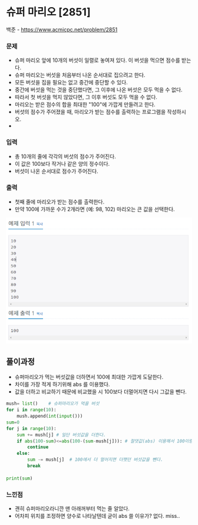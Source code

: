 # 슈퍼 마리오 [2851]

백준 - https://www.acmicpc.net/problem/2851



### 문제

- 슈퍼 마리오 앞에 10개의 버섯이 일렬로 놓여져 있다. 이 버섯을 먹으면 점수를 받는다.
- 슈퍼 마리오는 버섯을 처음부터 나온 순서대로 집으려고 한다.
- 모든 버섯을 집을 필요는 없고 중간에 중단할 수 있다. 
- 중간에 버섯을 먹는 것을 중단했다면, 그 이후에 나온 버섯은 모두 먹을 수 없다. 
- 따라서 첫 버섯을 먹지 않았다면, 그 이후 버섯도 모두 먹을 수 없다.
- 마리오는 받은 점수의 합을 최대한 "100"에 가깝게 만들려고 한다.
- 버섯의 점수가 주어졌을 때, 마리오가 받는 점수를 출력하는 프로그램을 작성하시오.
- 

### 입력

- 총 10개의 줄에 각각의 버섯의 점수가 주어진다.
- 이 값은 100보다 작거나 같은 양의 정수이다. 
- 버섯이 나온 순서대로 점수가 주어진다.



### 출력

- 첫째 줄에 마리오가 받는 점수를 출력한다. 
- 만약 100에 가까운 수가 2개라면 (예: 98, 102) 마리오는 큰 값을 선택한다.

![image-20210223230700638](image/image-20210223230700638.png)

## 풀이과정



- 슈퍼마리오가 먹는 버섯값을 더하면서 100에 최대한 가깝게 도달한다.
- 차이를 가장 적게 하기위해 abs 를 이용했다.
- 값을 더하고 비교하기 때문에 비교했을 시 100보다 더멀어지면 다시 그값을 뺀다.

```python
mush= list()    # 슈퍼마리오가 먹을 버섯
for i in range(10):
    mush.append(int(input()))
sum=0
for j in range(10):
    sum += mush[j] # 일단 버섯값을 더한다.
    if abs(100-sum)<=abs(100-(sum-mush[j])): # 절댓값(abs) 이용해서 100이랑 더가까운것을 고른다.
        continue
    else:
        sum -= mush[j]  # 100에서 더 멀어지면 더햇던 버섯값을 뺀다.
        break

print(sum)
```



### 느낀점

- 괜히 슈퍼마리오라니깐 맨 아래꺼부터 먹는 줄 알았다. 
- 어차피 위치를 조정하면 양수로 나타날텐데 굳이 abs 쓸 이유가? 없다.  miss..